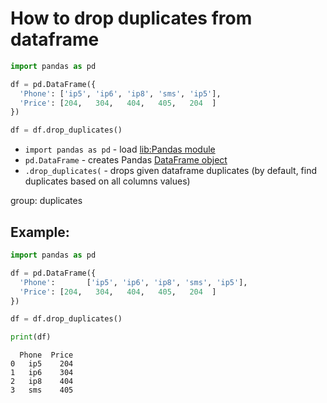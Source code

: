 # How to drop duplicates from dataframe

```python
import pandas as pd

df = pd.DataFrame({
  'Phone': ['ip5', 'ip6', 'ip8', 'sms', 'ip5'],
  'Price': [204,   304,   404,   405,   204  ]
})

df = df.drop_duplicates()
```

- `import pandas as pd` - load [lib:Pandas module](/python-pandas/how-to-install-pandas)
- `pd.DataFrame` - creates Pandas [DataFrame object](https://pandas.pydata.org/docs/reference/api/pandas.DataFrame.html)
- `.drop_duplicates(` - drops given dataframe duplicates (by default, find duplicates based on all columns values)

group: duplicates

## Example: 
```python
import pandas as pd

df = pd.DataFrame({
  'Phone':       ['ip5', 'ip6', 'ip8', 'sms', 'ip5'],
  'Price': [204,   304,   404,   405,   204  ]
})

df = df.drop_duplicates()

print(df)
```
```
  Phone  Price
0   ip5    204
1   ip6    304
2   ip8    404
3   sms    405

```

